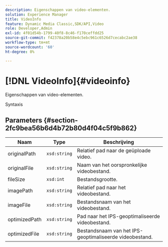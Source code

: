 ```yaml
---
description: Eigenschappen van video-elementen.
solution: Experience Manager
title: VideoInfo
feature: Dynamic Media Classic,SDK/API,Video
role: Developer,Admin
exl-id: 4f01d54b-1799-40f8-8c46-f170ceffdd25
source-git-commit: f42378a20b58e4c5ebc961c6526d7cecabc2ae38
workflow-type: tm+mt
source-wordcount: '60'
ht-degree: 0%

---
```


# [!DNL VideoInfo]{#videoinfo}

Eigenschappen van video-elementen.

Syntaxis

## Parameters {#section-2fc9bea56b6d4b72b80d4f04c5f9b862}

| Naam | Type | Beschrijving |
|---|---|---|
| originalPath | `xsd:string` | Relatief pad naar de geüploade video. |
| originalFile | `xsd:string` | Naam van het oorspronkelijke videobestand. |
| fileSize | `xsd:int` | Bestandsgrootte. |
| imagePath | `xsd:string` | Relatief pad naar het videobestand. |
| imageFile | `xsd:string` | Bestandsnaam van het videobestand. |
| optimizedPath | `xsd:string` | Pad naar het IPS-geoptimaliseerde videobestand. |
| optimizedFile | `xsd:string` | Bestandsnaam van het IPS-geoptimaliseerde videobestand. |
